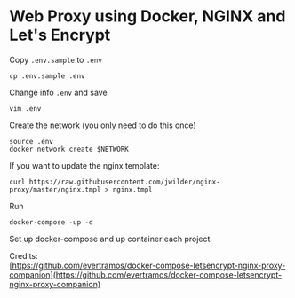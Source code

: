 # Web Proxy using Docker, NGINX and Let's Encrypt

Copy `.env.sample` to `.env`
```
cp .env.sample .env
```

Change info `.env` and save
```
vim .env
```

Create the network (you only need to do this once)
```
source .env
docker network create $NETWORK
```

If you want to update the nginx template:
```
curl https://raw.githubusercontent.com/jwilder/nginx-proxy/master/nginx.tmpl > nginx.tmpl
```

Run
```
docker-compose -up -d
```
Set up docker-compose and up container each project.  

Credits:  
[https://github.com/evertramos/docker-compose-letsencrypt-nginx-proxy-companion](https://github.com/evertramos/docker-compose-letsencrypt-nginx-proxy-companion)
